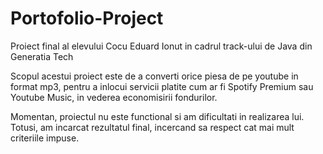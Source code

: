 # Portofolio-Project
Proiect final al elevului Cocu Eduard Ionut in cadrul track-ului de Java din Generatia Tech

Scopul acestui proiect este de a converti orice piesa de pe youtube in format mp3, pentru a inlocui servicii platite cum ar fi Spotify Premium sau Youtube Music, in vederea economisirii fondurilor.

Momentan, proiectul nu este functional si am dificultati in realizarea lui. Totusi, am incarcat rezultatul final, incercand sa respect cat mai mult criteriile impuse.
